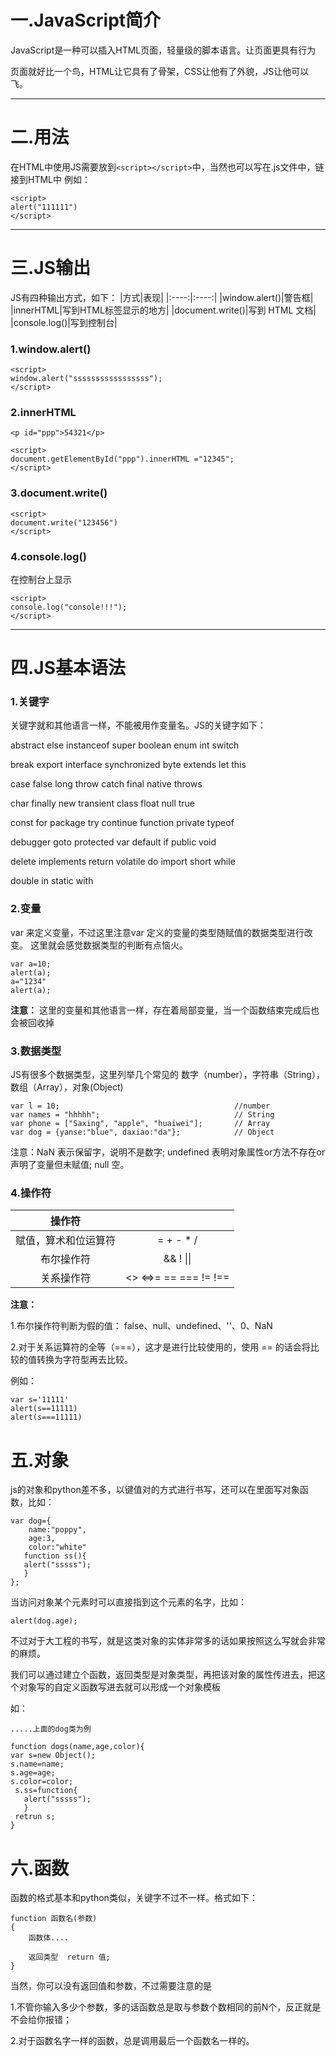 # 一.JavaScript简介
JavaScript是一种可以插入HTML页面，轻量级的脚本语言。让页面更具有行为

页面就好比一个鸟，HTML让它具有了骨架，CSS让他有了外貌，JS让他可以飞。

---
# 二.用法
在HTML中使用JS需要放到`<script></script>`中，当然也可以写在.js文件中，链接到HTML中
例如：
```
<script>
alert("111111")
</script>
```
---
# 三.JS输出
JS有四种输出方式，如下：
|方式|表现|
|:----:|:----:| 
 |window.alert()|警告框|
 |innerHTML|写到HTML标签显示的地方|
 |document.write()|写到 HTML 文档|
 |console.log()|写到控制台|

### 1.window.alert()
````
<script>
window.alert("sssssssssssssssss");
</script>
````
### 2.innerHTML
````
<p id="ppp">54321</p>

<script>
document.getElementById("ppp").innerHTML ="12345";
</script>
````
### 3.document.write()
````
<script>
document.write("123456")
</script>
````
### 4.console.log()
在控制台上显示
````
<script>
console.log("console!!!");
</script>

````

---
# 四.JS基本语法

### 1.关键字
关键字就和其他语言一样，不能被用作变量名。JS的关键字如下：

abstract   else    instanceof     super       boolean  	enum    	int  	   switch

break	    export  	interface 	synchronized     byte  	 extends  	let	     this

case	     false     	long       	throw         catch   final  	 native	   throws

char	     finally	   new	       transient      class   	float   	null    	true

const     	for     	package	      try        continue 	function 	private	 typeof

debugger	  goto   	protected     	var         default	    if    	public	   void

delete	 implements  	return     	volatile       do	     import   	short   	while

double	    in	      static       	with


### 2.变量
 var 来定义变量，不过这里注意var 定义的变量的类型随赋值的数据类型进行改变。
 这里就会感觉数据类型的判断有点恼火。
 ````
 var a=10;
 alert(a);
 a="1234"
 alert(a);
 ````
**注意：** 这里的变量和其他语言一样，存在着局部变量，当一个函数结束完成后也会被回收掉

### 3.数据类型
JS有很多个数据类型，这里列举几个常见的
数字（number），字符串（String），数组（Array），对象(Object)
````
var l = 10;                                       //number
var names = "hhhhh";                              // String 
var phone = ["Saxing", "apple", "huaiwei"];       // Array  
var dog = {yanse:"blue", daxiao:"da"};            // Object 
````

注意：NaN 表示保留字，说明不是数字;
      undefined 表明对象属性or方法不存在or声明了变量但未赋值;
      null 空。


### 4.操作符
|操作符| |
|:----:|:----:| 
 |赋值，算术和位运算符	|=  +  -  *  /	|
 |布尔操作符|&&  !  \|\| |
 |关系操作符| <> <=>= == === != !==|

**注意：**

1.布尔操作符判断为假的值： false、null、undefined、''、0、NaN 

2.对于关系运算符的全等（===），这才是进行比较使用的，使用 == 的话会将比较的值转换为字符型再去比较。

例如：
````
var s='11111'
alert(s==11111)
alert(s===11111)
````

# 五.对象
js的对象和python差不多，以键值对的方式进行书写，还可以在里面写对象函数，比如：

````
var dog={
    name:"poppy",
    age:3,
    color:"white"
   function ss(){
   alert("sssss");
   }
};
````
当访问对象某个元素时可以直接指到这个元素的名字，比如：
````
alert(dog.age);
````

不过对于大工程的书写，就是这类对象的实体非常多的话如果按照这么写就会非常的麻烦。

我们可以通过建立个函数，返回类型是对象类型，再把该对象的属性传进去，把这个对象写的自定义函数写进去就可以形成一个对象模板

如：
````
.....上面的dog类为例

function dogs(name,age,color){
var s=new Object();
s.name=name;
s.age=age;
s.color=color;
 s.ss=function{
   alert("sssss");
   }
 retrun s;
}

````

# 六.函数
函数的格式基本和python类似，关键字不过不一样。格式如下：
````
function 函数名(参数)
{
    函数体....
    
    返回类型  return 值;
}
````
当然，你可以没有返回值和参数，不过需要注意的是

1.不管你输入多少个参数，多的话函数总是取与参数个数相同的前N个，反正就是不会给你报错；

2.对于函数名字一样的函数，总是调用最后一个函数名一样的。












